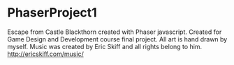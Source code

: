 # PhaserProject1
Escape from Castle Blackthorn created with Phaser javascript.
Created for Game Design and Development course final project.
All art is hand drawn by myself.
Music was created by Eric Skiff and all rights belong to him.
http://ericskiff.com/music/
